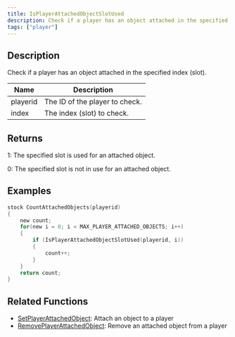 ```yaml
---
title: IsPlayerAttachedObjectSlotUsed
description: Check if a player has an object attached in the specified index (slot).
tags: ["player"]
---
```


<VersionWarn version='SA-MP 0.3c' />

## Description

Check if a player has an object attached in the specified index (slot).

| Name     | Description                    |
| -------- | ------------------------------ |
| playerid | The ID of the player to check. |
| index    | The index (slot) to check.     |

## Returns

1: The specified slot is used for an attached object.

0: The specified slot is not in use for an attached object.

## Examples

```c
stock CountAttachedObjects(playerid)
{
    new count;
    for(new i = 0; i < MAX_PLAYER_ATTACHED_OBJECTS; i++)
    {
        if (IsPlayerAttachedObjectSlotUsed(playerid, i))
        {
            count++;
        }
    }
    return count;
}
```

## Related Functions

- [SetPlayerAttachedObject](SetPlayerAttachedObject.md): Attach an object to a player
- [RemovePlayerAttachedObject](RemovePlayerAttachedObject.md): Remove an attached object from a player
